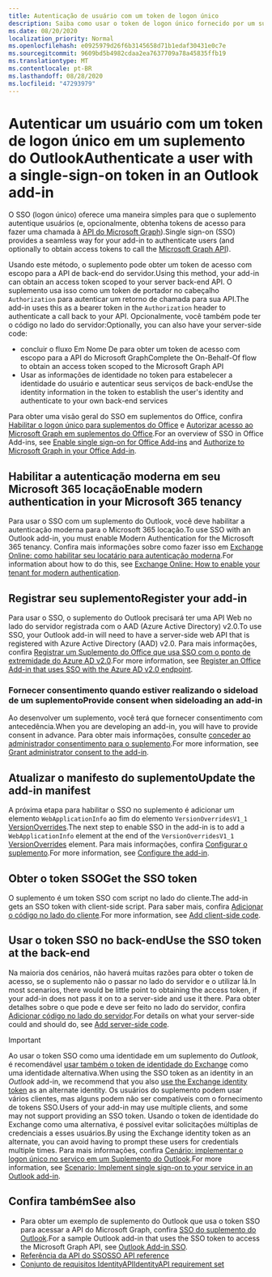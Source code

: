 ```yaml
---
title: Autenticação de usuário com um token de logon único
description: Saiba como usar o token de logon único fornecido por um suplemento do Outlook para implementar o SSO com o serviço.
ms.date: 08/20/2020
localization_priority: Normal
ms.openlocfilehash: e0925979d26f6b3145658d71b1edaf30431e0c7e
ms.sourcegitcommit: 9609bd5b4982cdaa2ea7637709a78a45835ffb19
ms.translationtype: MT
ms.contentlocale: pt-BR
ms.lasthandoff: 08/28/2020
ms.locfileid: "47293979"
---
```

# <a name="authenticate-a-user-with-a-single-sign-on-token-in-an-outlook-add-in"></a><span data-ttu-id="3fd39-103">Autenticar um usuário com um token de logon único em um suplemento do Outlook</span><span class="sxs-lookup"><span data-stu-id="3fd39-103">Authenticate a user with a single-sign-on token in an Outlook add-in</span></span>

<span data-ttu-id="3fd39-104">O SSO (logon único) oferece uma maneira simples para que o suplemento autentique usuários (e, opcionalmente, obtenha tokens de acesso para fazer uma chamada à [API do Microsoft Graph](/graph/overview)).</span><span class="sxs-lookup"><span data-stu-id="3fd39-104">Single sign-on (SSO) provides a seamless way for your add-in to authenticate users (and optionally to obtain access tokens to call the [Microsoft Graph API](/graph/overview)).</span></span>

<span data-ttu-id="3fd39-105">Usando este método, o suplemento pode obter um token de acesso com escopo para a API de back-end do servidor.</span><span class="sxs-lookup"><span data-stu-id="3fd39-105">Using this method, your add-in can obtain an access token scoped to your server back-end API.</span></span> <span data-ttu-id="3fd39-106">O suplemento usa isso como um token de portador no cabeçalho `Authorization` para autenticar um retorno de chamada para sua API.</span><span class="sxs-lookup"><span data-stu-id="3fd39-106">The add-in uses this as a bearer token in the `Authorization` header to authenticate a call back to your API.</span></span> <span data-ttu-id="3fd39-107">Opcionalmente, você também pode ter o código no lado do servidor:</span><span class="sxs-lookup"><span data-stu-id="3fd39-107">Optionally, you can also have your server-side code:</span></span>

- <span data-ttu-id="3fd39-108">concluir o fluxo Em Nome De para obter um token de acesso com escopo para a API do Microsoft Graph</span><span class="sxs-lookup"><span data-stu-id="3fd39-108">Complete the On-Behalf-Of flow to obtain an access token scoped to the Microsoft Graph API</span></span>
- <span data-ttu-id="3fd39-109">Usar as informações de identidade no token para estabelecer a identidade do usuário e autenticar seus serviços de back-end</span><span class="sxs-lookup"><span data-stu-id="3fd39-109">Use the identity information in the token to establish the user's identity and authenticate to your own back-end services</span></span>

<span data-ttu-id="3fd39-110">Para obter uma visão geral do SSO em suplementos do Office, confira [Habilitar o logon único para suplementos do Office](../develop/sso-in-office-add-ins.md) e [Autorizar acesso ao Microsoft Graph em suplementos do Office](../develop/authorize-to-microsoft-graph.md).</span><span class="sxs-lookup"><span data-stu-id="3fd39-110">For an overview of SSO in Office Add-ins, see [Enable single sign-on for Office Add-ins](../develop/sso-in-office-add-ins.md) and [Authorize to Microsoft Graph in your Office Add-in](../develop/authorize-to-microsoft-graph.md).</span></span>

## <a name="enable-modern-authentication-in-your-microsoft-365-tenancy"></a><span data-ttu-id="3fd39-111">Habilitar a autenticação moderna em seu Microsoft 365 locação</span><span class="sxs-lookup"><span data-stu-id="3fd39-111">Enable modern authentication in your Microsoft 365 tenancy</span></span>

<span data-ttu-id="3fd39-112">Para usar o SSO com um suplemento do Outlook, você deve habilitar a autenticação moderna para o Microsoft 365 locação.</span><span class="sxs-lookup"><span data-stu-id="3fd39-112">To use SSO with an Outlook add-in, you must enable Modern Authentication for the Microsoft 365 tenancy.</span></span> <span data-ttu-id="3fd39-113">Confira mais informações sobre como fazer isso em [Exchange Online: como habilitar seu locatário para autenticação moderna](https://social.technet.microsoft.com/wiki/contents/articles/32711.exchange-online-how-to-enable-your-tenant-for-modern-authentication.aspx).</span><span class="sxs-lookup"><span data-stu-id="3fd39-113">For information about how to do this, see [Exchange Online: How to enable your tenant for modern authentication](https://social.technet.microsoft.com/wiki/contents/articles/32711.exchange-online-how-to-enable-your-tenant-for-modern-authentication.aspx).</span></span>

## <a name="register-your-add-in"></a><span data-ttu-id="3fd39-114">Registrar seu suplemento</span><span class="sxs-lookup"><span data-stu-id="3fd39-114">Register your add-in</span></span>

<span data-ttu-id="3fd39-115">Para usar o SSO, o suplemento do Outlook precisará ter uma API Web no lado do servidor registrada com o AAD (Azure Active Directory) v2.0.</span><span class="sxs-lookup"><span data-stu-id="3fd39-115">To use SSO, your Outlook add-in will need to have a server-side web API that is registered with Azure Active Directory (AAD) v2.0.</span></span> <span data-ttu-id="3fd39-116">Para mais informações, confira [Registrar um Suplemento do Office que usa SSO com o ponto de extremidade do Azure AD v2.0](../develop/register-sso-add-in-aad-v2.md).</span><span class="sxs-lookup"><span data-stu-id="3fd39-116">For more information, see [Register an Office Add-in that uses SSO with the Azure AD v2.0 endpoint](../develop/register-sso-add-in-aad-v2.md).</span></span>

### <a name="provide-consent-when-sideloading-an-add-in"></a><span data-ttu-id="3fd39-117">Fornecer consentimento quando estiver realizando o sideload de um suplemento</span><span class="sxs-lookup"><span data-stu-id="3fd39-117">Provide consent when sideloading an add-in</span></span>

<span data-ttu-id="3fd39-118">Ao desenvolver um suplemento, você terá que fornecer consentimento com antecedência.</span><span class="sxs-lookup"><span data-stu-id="3fd39-118">When you are developing an add-in, you will have to provide consent in advance.</span></span> <span data-ttu-id="3fd39-119">Para obter mais informações, consulte [conceder ao administrador consentimento para o suplemento](../develop/grant-admin-consent-to-an-add-in.md).</span><span class="sxs-lookup"><span data-stu-id="3fd39-119">For more information, see [Grant administrator consent to the add-in](../develop/grant-admin-consent-to-an-add-in.md).</span></span>

## <a name="update-the-add-in-manifest"></a><span data-ttu-id="3fd39-120">Atualizar o manifesto do suplemento</span><span class="sxs-lookup"><span data-stu-id="3fd39-120">Update the add-in manifest</span></span>

<span data-ttu-id="3fd39-121">A próxima etapa para habilitar o SSO no suplemento é adicionar um elemento `WebApplicationInfo` ao fim do elemento `VersionOverridesV1_1` [VersionOverrides](../reference/manifest/versionoverrides.md).</span><span class="sxs-lookup"><span data-stu-id="3fd39-121">The next step to enable SSO in the add-in is to add a `WebApplicationInfo` element at the end of the `VersionOverridesV1_1` [VersionOverrides](../reference/manifest/versionoverrides.md) element.</span></span> <span data-ttu-id="3fd39-122">Para mais informações, confira [Configurar o suplemento](../develop/sso-in-office-add-ins.md#configure-the-add-in).</span><span class="sxs-lookup"><span data-stu-id="3fd39-122">For more information, see [Configure the add-in](../develop/sso-in-office-add-ins.md#configure-the-add-in).</span></span>

## <a name="get-the-sso-token"></a><span data-ttu-id="3fd39-123">Obter o token SSO</span><span class="sxs-lookup"><span data-stu-id="3fd39-123">Get the SSO token</span></span>

<span data-ttu-id="3fd39-124">O suplemento é um token SSO com script no lado do cliente.</span><span class="sxs-lookup"><span data-stu-id="3fd39-124">The add-in gets an SSO token with client-side script.</span></span> <span data-ttu-id="3fd39-125">Para saber mais, confira [Adicionar o código no lado do cliente](../develop/sso-in-office-add-ins.md#add-client-side-code).</span><span class="sxs-lookup"><span data-stu-id="3fd39-125">For more information, see [Add client-side code](../develop/sso-in-office-add-ins.md#add-client-side-code).</span></span>

## <a name="use-the-sso-token-at-the-back-end"></a><span data-ttu-id="3fd39-126">Usar o token SSO no back-end</span><span class="sxs-lookup"><span data-stu-id="3fd39-126">Use the SSO token at the back-end</span></span>

<span data-ttu-id="3fd39-127">Na maioria dos cenários, não haverá muitas razões para obter o token de acesso, se o suplemento não o passar no lado do servidor e o utilizar lá.</span><span class="sxs-lookup"><span data-stu-id="3fd39-127">In most scenarios, there would be little point to obtaining the access token, if your add-in does not pass it on to a server-side and use it there.</span></span> <span data-ttu-id="3fd39-128">Para obter detalhes sobre o que pode e deve ser feito no lado do servidor, confira [Adicionar código no lado do servidor](../develop/sso-in-office-add-ins.md#add-server-side-code).</span><span class="sxs-lookup"><span data-stu-id="3fd39-128">For details on what your server-side could and should do, see [Add server-side code](../develop/sso-in-office-add-ins.md#add-server-side-code).</span></span>

> [!IMPORTANT]
> <span data-ttu-id="3fd39-129">Ao usar o token SSO como uma identidade em um suplemento do *Outlook*, é recomendável [usar também o token de identidade do Exchange](authenticate-a-user-with-an-identity-token.md) como uma identidade alternativa.</span><span class="sxs-lookup"><span data-stu-id="3fd39-129">When using the SSO token as an identity in an *Outlook* add-in, we recommend that you also [use the Exchange identity token](authenticate-a-user-with-an-identity-token.md) as an alternate identity.</span></span> <span data-ttu-id="3fd39-130">Os usuários do suplemento podem usar vários clientes, mas alguns podem não ser compatíveis com o fornecimento de tokens SSO.</span><span class="sxs-lookup"><span data-stu-id="3fd39-130">Users of your add-in may use multiple clients, and some may not support providing an SSO token.</span></span> <span data-ttu-id="3fd39-131">Usando o token de identidade do Exchange como uma alternativa, é possível evitar solicitações múltiplas de credenciais a esses usuários.</span><span class="sxs-lookup"><span data-stu-id="3fd39-131">By using the Exchange identity token as an alternate, you can avoid having to prompt these users for credentials multiple times.</span></span> <span data-ttu-id="3fd39-132">Para mais informações, confira [Cenário: implementar o logon único no serviço em um Suplemento do Outlook](implement-sso-in-outlook-add-in.md).</span><span class="sxs-lookup"><span data-stu-id="3fd39-132">For more information, see [Scenario: Implement single sign-on to your service in an Outlook add-in](implement-sso-in-outlook-add-in.md).</span></span>

## <a name="see-also"></a><span data-ttu-id="3fd39-133">Confira também</span><span class="sxs-lookup"><span data-stu-id="3fd39-133">See also</span></span>

- <span data-ttu-id="3fd39-134">Para obter um exemplo de suplemento do Outlook que usa o token SSO para acessar a API do Microsoft Graph, confira [SSO do suplemento do Outlook](https://github.com/OfficeDev/Outlook-Add-in-SSO).</span><span class="sxs-lookup"><span data-stu-id="3fd39-134">For a sample Outlook add-in that uses the SSO token to access the Microsoft Graph API, see [Outlook Add-in SSO](https://github.com/OfficeDev/Outlook-Add-in-SSO).</span></span>
- [<span data-ttu-id="3fd39-135">Referência da API do SSO</span><span class="sxs-lookup"><span data-stu-id="3fd39-135">SSO API reference</span></span>](../develop/sso-in-office-add-ins.md#sso-api-reference)
- [<span data-ttu-id="3fd39-136">Conjunto de requisitos IdentityAPI</span><span class="sxs-lookup"><span data-stu-id="3fd39-136">IdentityAPI requirement set</span></span>](../reference/requirement-sets/identity-api-requirement-sets.md)
